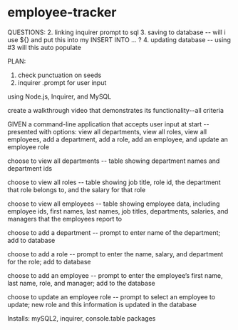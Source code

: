 # employee-tracker

QUESTIONS:
2. linking inquirer prompt to sql
3. saving to database -- will i use ${} and put this into my INSERT INTO ... ?
4. updating database -- using #3 will this auto populate

PLAN:
1. check punctuation on seeds
3. inquirer .prompt for user input

 using Node.js, Inquirer, and MySQL

 create a walkthrough video that demonstrates its functionality--all criteria

GIVEN a command-line application that accepts user input
at start -- presented with options: view all departments, view all roles, view all employees, add a department, add a role, add an employee, and update an employee role

choose to view all departments -- table showing department names and department ids

choose to view all roles -- table showing job title, role id, the department that role belongs to, and the salary for that role

choose to view all employees -- table showing employee data, including employee ids, first names, last names, job titles, departments, salaries, and managers that the employees report to

choose to add a department -- prompt to enter name of the department; add to database

choose to add a role -- prompt to enter the name, salary, and department for the role; add to database

choose to add an employee -- prompt to enter the employee’s first name, last name, role, and manager; add to the database

choose to update an employee role -- prompt to select an employee to update; new role and this information is updated in the database 


Installs:  mySQL2, inquirer, console.table packages